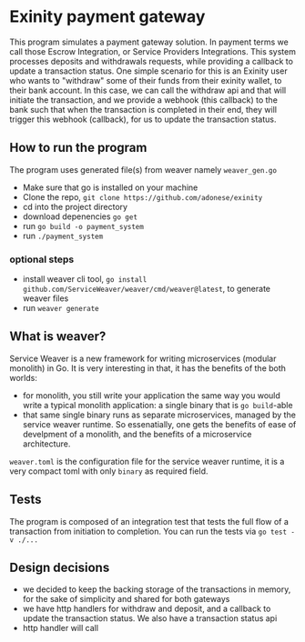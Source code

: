 # Exinity payment gateway

This program simulates a payment gateway solution. In payment terms we call those Escrow Integration, or Service Providers Integrations. This system processes deposits and withdrawals requests, while providing a callback to update a transaction status. One simple scenario for this is an Exinity user who wants to "withdraw" some of their funds from their exinity wallet, to their bank account. In this case, we can call the withdraw api and that will initiate the transaction, and we provide a webhook (this callback) to the bank such that when the transaction is completed in their end, they will trigger this webhook (callback), for us to update the transaction status. 

## How to run the program
The program uses generated file(s) from weaver namely `weaver_gen.go` 
- Make sure that go is installed on your machine
- Clone the repo, `git clone https://github.com/adonese/exinity`
- cd into the project directory
- download depenencies `go get`
- run `go build -o payment_system`
- run `./payment_system`

### optional steps
- install weaver cli tool, `go install github.com/ServiceWeaver/weaver/cmd/weaver@latest`, to generate weaver files
- run `weaver generate`


## What is weaver?

Service Weaver is a new framework for writing microservices (modular monolith) in Go. It is very interesting in that, it has the benefits of the both worlds:
- for monolith, you still write your application the same way you would write a typical monolith application: a single binary that is `go build`-able
- that same single binary runs as separate microservices, managed by the service weaver runtime.
So essenatially, one gets the benefits of ease of develpment of a monolith, and the benefits of a microservice architecture.

`weaver.toml` is the configuration file for the service weaver runtime, it is a very compact toml with only `binary` as required field.

## Tests 

The program is composed of an integration test that tests the full flow of a transaction from initiation to completion. You can run the tests via `go test -v ./...`

## Design decisions

- we decided to keep the backing storage of the transactions in memory, for the sake of simplicity and shared for both gateways
- we have http handlers for withdraw and deposit, and a callback to update the transaction status. We also have a transaction status api
- http handler will call 